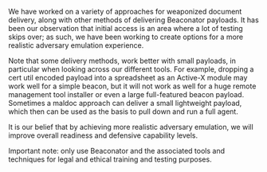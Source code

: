 We have worked on a variety of approaches for weaponized document delivery, along with other methods of delivering Beaconator payloads. It has been our observation that initial access is an area where a lot of testing skips over; as such, we have been working to create options for a more realistic adversary emulation experience.  

Note that some delivery methods, work better with small payloads, in particular when looking across our different tools. For example, dropping a cert util encoded payload into a spreadsheet as an Active-X module may work well for a simple beacon, but it will not work as well for a huge remote management tool installer or even a large full-featured beacon payload.  Sometimes a maldoc approach can deliver a small lightweight payload, which then can be used as the basis to pull down and run a full agent. 

It is our belief that by achieving more realistic adversary emulation, we will improve overall readiness and defensive capability levels.  

Important note: only use Beaconator and the associated tools and techniques for legal and ethical training and testing purposes. 
